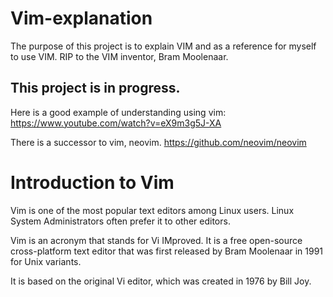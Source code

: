 # Vim-explanation
The purpose of this project is to explain VIM and as a reference for myself to use VIM.
RIP to the VIM inventor, Bram Moolenaar.

## This project is in progress.

Here is a good example of understanding using vim: https://www.youtube.com/watch?v=eX9m3g5J-XA

There is a successor to vim, neovim.
https://github.com/neovim/neovim

# Introduction to Vim
Vim is one of the most popular text editors among Linux users.
Linux System Administrators often prefer it to other editors.

Vim is an acronym that stands for Vi IMproved.
It is a free open-source cross-platform text editor that was first released by Bram Moolenaar in 1991 for Unix variants.

It is based on the original Vi editor, which was created in 1976 by Bill Joy.
